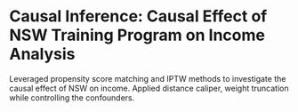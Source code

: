 # Causal Inference: Causal Effect of NSW Training Program on Income Analysis                            

Leveraged propensity score matching and IPTW methods to investigate the causal effect of NSW on income.
Applied distance caliper, weight truncation while controlling the confounders. 

